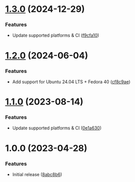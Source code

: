 # [1.3.0](https://github.com/de-it-krachten/ansible-role-rancher_cli/compare/v1.2.0...v1.3.0) (2024-12-29)


### Features

* Update supported platforms & CI ([f9cfa10](https://github.com/de-it-krachten/ansible-role-rancher_cli/commit/f9cfa10140db58713d0e1f2cb8c3ea8e0bd9c57d))

# [1.2.0](https://github.com/de-it-krachten/ansible-role-rancher_cli/compare/v1.1.0...v1.2.0) (2024-06-04)


### Features

* Add support for Ubuntu 24.04 LTS + Fedora 40 ([cf8c9ae](https://github.com/de-it-krachten/ansible-role-rancher_cli/commit/cf8c9ae95e19181760f04d1087c7088d0de31098))

# [1.1.0](https://github.com/de-it-krachten/ansible-role-rancher_cli/compare/v1.0.0...v1.1.0) (2023-08-14)


### Features

* Update supported platforms & CI ([0e1a630](https://github.com/de-it-krachten/ansible-role-rancher_cli/commit/0e1a6301b3478381104ae4a691e517a147b63705))

# 1.0.0 (2023-04-28)


### Features

* Initial release ([8abc8b6](https://github.com/de-it-krachten/ansible-role-rancher_cli/commit/8abc8b6d844b00e532d53c27012369cd93a114c3))
